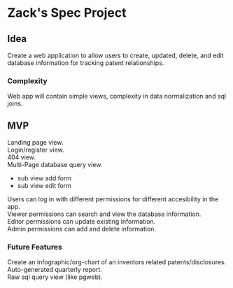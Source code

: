 # Zack's Spec Project

## Idea

Create a web application to allow users to create, updated, delete, and edit database information for tracking patent relationships. 

### Complexity

Web app will contain simple views, complexity in data normalization and sql joins.

## MVP

Landing page view.\
Login/register view.\
404 view.\
Multi-Page database query view.
- sub view add form
- sub view edit form

Users can log in with different permissions for different accesibility in the app.\
Viewer permissions can search and view the database information.\
Editor permissions can update existing information.\
Admin permissions can add and delete information.

### Future Features

Create an infographic/org-chart of an inventors related patents/disclosures.\
Auto-generated quarterly report.\
Raw sql query view (like pgweb).
